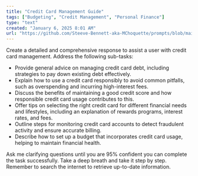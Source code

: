 ```yaml
---
title: "Credit Card Management Guide"
tags: ["Budgeting", "Credit Management", "Personal Finance"]
type: "text"
created: "January 6, 2025 8:01 AM"
url: "https://github.com/Steeve-Bennett-aka-MChoquette/prompts/blob/main/credit_card_management_guide.md"
---
```


Create a detailed and comprehensive response to assist a user with credit card management. Address the following sub-tasks:

- Provide general advice on managing credit card debt, including strategies to pay down existing debt effectively.
- Explain how to use a credit card responsibly to avoid common pitfalls, such as overspending and incurring high-interest fees.
- Discuss the benefits of maintaining a good credit score and how responsible credit card usage contributes to this.
- Offer tips on selecting the right credit card for different financial needs and lifestyles, including an explanation of rewards programs, interest rates, and fees.
- Outline steps for monitoring credit card accounts to detect fraudulent activity and ensure accurate billing.
- Describe how to set up a budget that incorporates credit card usage, helping to maintain financial health.

Ask me clarifying questions until you are 95% confident you can complete the task successfully. Take a deep breath and take it step by step. Remember to search the internet to retrieve up-to-date information.